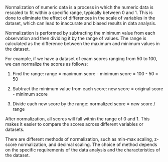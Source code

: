 
Normalization of numeric data is a process in which the numeric data is rescaled to fit within a specific range, typically between 0 and 1. This is done to eliminate the effect of differences in the scale of variables in the dataset, which can lead to inaccurate and biased results in data analysis.

Normalization is performed by subtracting the minimum value from each observation and then dividing it by the range of values. The range is calculated as the difference between the maximum and minimum values in the dataset.

For example, if we have a dataset of exam scores ranging from 50 to 100, we can normalize the scores as follows:

1.  Find the range: range = maximum score - minimum score = 100 - 50 = 50
    
2.  Subtract the minimum value from each score: new score = original score - minimum score
    
3.  Divide each new score by the range: normalized score = new score / range
    

After normalization, all scores will fall within the range of 0 and 1. This makes it easier to compare the scores across different variables or datasets.

There are different methods of normalization, such as min-max scaling, z-score normalization, and decimal scaling. The choice of method depends on the specific requirements of the data analysis and the characteristics of the dataset.


